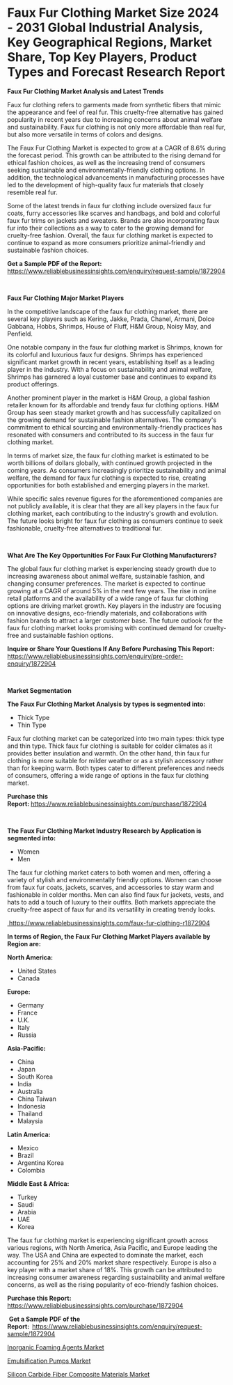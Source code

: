 <p><h1>Faux Fur Clothing Market Size 2024 - 2031 Global Industrial Analysis, Key Geographical Regions, Market Share, Top Key Players, Product Types and Forecast Research Report</h1></p><p><strong>Faux Fur Clothing Market Analysis and Latest Trends</strong></p>
<p><p>Faux fur clothing refers to garments made from synthetic fibers that mimic the appearance and feel of real fur. This cruelty-free alternative has gained popularity in recent years due to increasing concerns about animal welfare and sustainability. Faux fur clothing is not only more affordable than real fur, but also more versatile in terms of colors and designs.</p><p>The Faux Fur Clothing Market is expected to grow at a CAGR of 8.6% during the forecast period. This growth can be attributed to the rising demand for ethical fashion choices, as well as the increasing trend of consumers seeking sustainable and environmentally-friendly clothing options. In addition, the technological advancements in manufacturing processes have led to the development of high-quality faux fur materials that closely resemble real fur.</p><p>Some of the latest trends in faux fur clothing include oversized faux fur coats, furry accessories like scarves and handbags, and bold and colorful faux fur trims on jackets and sweaters. Brands are also incorporating faux fur into their collections as a way to cater to the growing demand for cruelty-free fashion. Overall, the faux fur clothing market is expected to continue to expand as more consumers prioritize animal-friendly and sustainable fashion choices.</p></p>
<p><strong>Get a Sample PDF of the Report:&nbsp;</strong> <a href="https://www.reliablebusinessinsights.com/enquiry/request-sample/1872904">https://www.reliablebusinessinsights.com/enquiry/request-sample/1872904</a></p>
<p>&nbsp;</p>
<p><strong>Faux Fur Clothing Major Market Players</strong></p>
<p><p>In the competitive landscape of the faux fur clothing market, there are several key players such as Kering, Jakke, Prada, Chanel, Armani, Dolce Gabbana, Hobbs, Shrimps, House of Fluff, H&M Group, Noisy May, and Penfield. </p><p>One notable company in the faux fur clothing market is Shrimps, known for its colorful and luxurious faux fur designs. Shrimps has experienced significant market growth in recent years, establishing itself as a leading player in the industry. With a focus on sustainability and animal welfare, Shrimps has garnered a loyal customer base and continues to expand its product offerings.</p><p>Another prominent player in the market is H&M Group, a global fashion retailer known for its affordable and trendy faux fur clothing options. H&M Group has seen steady market growth and has successfully capitalized on the growing demand for sustainable fashion alternatives. The company's commitment to ethical sourcing and environmentally-friendly practices has resonated with consumers and contributed to its success in the faux fur clothing market.</p><p>In terms of market size, the faux fur clothing market is estimated to be worth billions of dollars globally, with continued growth projected in the coming years. As consumers increasingly prioritize sustainability and animal welfare, the demand for faux fur clothing is expected to rise, creating opportunities for both established and emerging players in the market.</p><p>While specific sales revenue figures for the aforementioned companies are not publicly available, it is clear that they are all key players in the faux fur clothing market, each contributing to the industry's growth and evolution. The future looks bright for faux fur clothing as consumers continue to seek fashionable, cruelty-free alternatives to traditional fur.</p></p>
<p>&nbsp;</p>
<p><strong>What Are The Key Opportunities For Faux Fur Clothing Manufacturers?</strong></p>
<p><p>The global faux fur clothing market is experiencing steady growth due to increasing awareness about animal welfare, sustainable fashion, and changing consumer preferences. The market is expected to continue growing at a CAGR of around 5% in the next few years. The rise in online retail platforms and the availability of a wide range of faux fur clothing options are driving market growth. Key players in the industry are focusing on innovative designs, eco-friendly materials, and collaborations with fashion brands to attract a larger customer base. The future outlook for the faux fur clothing market looks promising with continued demand for cruelty-free and sustainable fashion options.</p></p>
<p><strong>Inquire or Share Your Questions If Any Before Purchasing This Report:</strong> <a href="https://www.reliablebusinessinsights.com/enquiry/pre-order-enquiry/1872904">https://www.reliablebusinessinsights.com/enquiry/pre-order-enquiry/1872904</a></p>
<p>&nbsp;</p>
<p><strong>Market Segmentation</strong></p>
<p><strong>The Faux Fur Clothing Market Analysis by types is segmented into:</strong></p>
<p><ul><li>Thick Type</li><li>Thin Type</li></ul></p>
<p><p>Faux fur clothing market can be categorized into two main types: thick type and thin type. Thick faux fur clothing is suitable for colder climates as it provides better insulation and warmth. On the other hand, thin faux fur clothing is more suitable for milder weather or as a stylish accessory rather than for keeping warm. Both types cater to different preferences and needs of consumers, offering a wide range of options in the faux fur clothing market.</p></p>
<p><strong>Purchase this Report:&nbsp;</strong><a href="https://www.reliablebusinessinsights.com/purchase/1872904">https://www.reliablebusinessinsights.com/purchase/1872904</a></p>
<p>&nbsp;</p>
<p><strong>The Faux Fur Clothing Market Industry Research by Application is segmented into:</strong></p>
<p><ul><li>Women</li><li>Men</li></ul></p>
<p><p>The faux fur clothing market caters to both women and men, offering a variety of stylish and environmentally friendly options. Women can choose from faux fur coats, jackets, scarves, and accessories to stay warm and fashionable in colder months. Men can also find faux fur jackets, vests, and hats to add a touch of luxury to their outfits. Both markets appreciate the cruelty-free aspect of faux fur and its versatility in creating trendy looks.</p></p>
<p><a href="https://www.reliablebusinessinsights.com/faux-fur-clothing-r1872904">&nbsp;https://www.reliablebusinessinsights.com/faux-fur-clothing-r1872904</a></p>
<p><strong>In terms of Region, the Faux Fur Clothing Market Players available by Region are:</strong></p>
<p>
    <p> <strong> North America: </strong>
        <ul>
            <li>United States</li>
            <li>Canada</li>
        </ul>
        </p> 
    <p> <strong> Europe: </strong>
        <ul>
            <li>Germany</li>
            <li>France</li>
            <li>U.K.</li>
            <li>Italy</li>
            <li>Russia</li>
        </ul>
        </p> 
    <p> <strong> Asia-Pacific: </strong>
        <ul>
            <li>China</li>
            <li>Japan</li>
            <li>South Korea</li>
            <li>India</li>
            <li>Australia</li>
            <li>China Taiwan</li>
            <li>Indonesia</li>
            <li>Thailand</li>
            <li>Malaysia</li>
        </ul>
        </p> 
    <p> <strong> Latin America: </strong>
        <ul>
            <li>Mexico</li>
            <li>Brazil</li>
            <li>Argentina Korea</li>
            <li>Colombia</li>
        </ul>
        </p> 
    <p> <strong> Middle East & Africa: </strong>
        <ul>
            <li>Turkey</li>
            <li>Saudi</li>
            <li>Arabia</li>
            <li>UAE</li>
            <li>Korea</li>
        </ul>
    </p>
    </p>
<p><p>The faux fur clothing market is experiencing significant growth across various regions, with North America, Asia Pacific, and Europe leading the way. The USA and China are expected to dominate the market, each accounting for 25% and 20% market share respectively. Europe is also a key player with a market share of 18%. This growth can be attributed to increasing consumer awareness regarding sustainability and animal welfare concerns, as well as the rising popularity of eco-friendly fashion choices.</p></p>
<p><strong>Purchase this Report: </strong><a href="https://www.reliablebusinessinsights.com/purchase/1872904">https://www.reliablebusinessinsights.com/purchase/1872904</a></p>
<p>&nbsp;<strong>Get a Sample PDF of the Report:&nbsp;&nbsp;</strong><a href="https://www.reliablebusinessinsights.com/enquiry/request-sample/1872904">https://www.reliablebusinessinsights.com/enquiry/request-sample/1872904</a></p>
<p><strong></strong></p>
<p><p><a href="https://github.com/ikahanika44/Market-Research-Report-List-1/blob/main/inorganic-foaming-agents-market.md">Inorganic Foaming Agents Market</a></p><p><a href="https://view.publitas.com/reportprime-1/emulsification-pumps-market-size-is-growing-at-cagr-of-10-8-this-report-covers-analysis-by-market-segmentation-growth-and-forecast-2024-2031/">Emulsification Pumps Market</a></p><p><a href="https://github.com/refatkhan11277/Market-Research-Report-List-1/blob/main/silicon-carbide-fiber-composite-materials-market.md">Silicon Carbide Fiber Composite Materials Market</a></p></p>